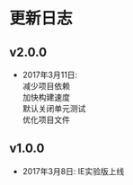 # 更新日志

## v2.0.0
* 2017年3月11日: <br />
减少项目依赖<br />
加快构建速度<br />
默认关闭单元测试<br />
优化项目文件
## v1.0.0
* 2017年3月8日: IE实验版上线

